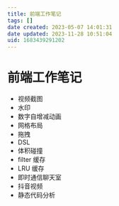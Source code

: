 ```yaml
---
title: 前端工作笔记
tags: []
date created: 2023-05-07 14:01:31
date updated: 2023-11-28 10:51:04
uid: 1683439291202
---
```


# 前端工作笔记

- 视频截图
- 水印
- 数字自增减动画
- 网格布局
- 拖拽
- DSL
- 体积碰撞
- filter 缓存
- LRU 缓存
- 即时通信聊天室
- 抖音视频
- 静态代码分析
